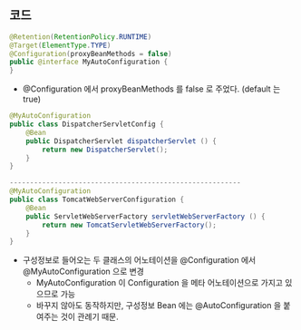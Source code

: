 
## 코드

```java
@Retention(RetentionPolicy.RUNTIME)  
@Target(ElementType.TYPE)  
@Configuration(proxyBeanMethods = false)  
public @interface MyAutoConfiguration {  
}
```

- @Configuration 에서 proxyBeanMethods 를 false 로 주었다. (default 는 true)

```java
@MyAutoConfiguration  
public class DispatcherServletConfig {  
    @Bean  
    public DispatcherServlet dispatcherServlet () {  
        return new DispatcherServlet();  
    }   
}

---------------------------------------------------------
@MyAutoConfiguration  
public class TomcatWebServerConfiguration {  
    @Bean  
    public ServletWebServerFactory servletWebServerFactory () {  
        return new TomcatServletWebServerFactory();  
    }  
}
```

- 구성정보로 들어오는 두 클래스의 어노테이션을 @Configuration 에서 @MyAutoConfiguration 으로 변경
	- MyAutoConfiguration 이 Configuration 을 메타 어노테이션으로 가지고 있으므로 가능
	- 바꾸지 않아도 동작하지만, 구성정보 Bean 에는 @AutoConfiguration 을 붙여주는 것이 관례기 때문.


